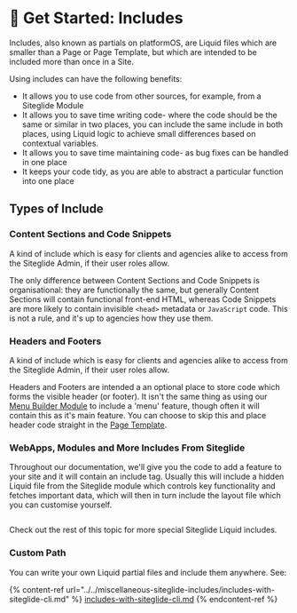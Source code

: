 # 🚀 Get Started: Includes

Includes, also known as partials on platformOS, are Liquid files which are smaller than a Page or Page Template, but which are intended to be included more than once in a Site.

Using includes can have the following benefits:

* It allows you to use code from other sources, for example, from a Siteglide Module
* It allows you to save time writing code- where the code should be the same or similar in two places, you can include the same include in both places, using Liquid logic to achieve small differences based on contextual variables.&#x20;
* It allows you to save time maintaining code- as bug fixes can be handled in one place
* It keeps your code tidy, as you are able to abstract a particular function into one place

## Types of Include

### Content Sections and Code Snippets

A kind of include which is easy for clients and agencies alike to access from the Siteglide Admin, if their user roles allow.&#x20;

The only difference between Content Sections and Code Snippets is organisational: they are functionally the same, but generally Content Sections will contain functional front-end HTML, whereas Code Snippets are more likely to contain invisible `<head>` metadata or `JavaScript` code. This is not a rule, and it's up to agencies how they use them.

### Headers and Footers

A kind of include which is easy for clients and agencies alike to access from the Siteglide Admin, if their user roles allow.&#x20;

Headers and Footers are intended a an optional place to store code which forms the visible header (or footer). It isn't the same thing as using our [Menu Builder Module](../../module-menu-builder/get-started-menu-builder/introduction.md) to include a 'menu' feature, though often it will contain this as it's main feature. You can choose to skip this and place header code straight in the [Page Template](../../pages-and-page-templates/get-started-pages/page-templates.md).

### WebApps, Modules and More Includes From Siteglide

Throughout our documentation, we'll give you the code to add a feature to your site and it will contain an include tag. Usually this will include a hidden Liquid file from the Siteglide module which controls key functionality and fetches important data, which will then in turn include the layout file which you can customise yourself.

<img src="../../.gitbook/assets/file.excalidraw.svg" alt="" class="gitbook-drawing">

Check out the rest of this topic for more special Siteglide Liquid includes.

### Custom Path

You can write your own Liquid partial files and include them anywhere. See:

{% content-ref url="../../miscellaneous-siteglide-includes/includes-with-siteglide-cli.md" %}
[includes-with-siteglide-cli.md](../../miscellaneous-siteglide-includes/includes-with-siteglide-cli.md)
{% endcontent-ref %}

